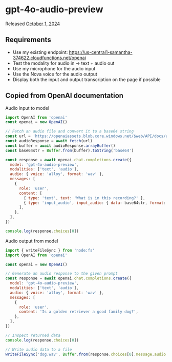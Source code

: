 # gpt-4o-audio-preview

Released [October 1, 2024](https://openai.com/index/introducing-the-realtime-api/)

## Requirements

- Use my existing endpoint: https://us-central1-samantha-374622.cloudfunctions.net/openai
- Test the modality for audio in → text + audio out
- Use my microphone for the audio input
- Use the Nova voice for the audio output
- Display both the input and output transcription on the page if possible

## Copied from OpenAI documentation

Audio input to model

```js
import OpenAI from 'openai'
const openai = new OpenAI()

// Fetch an audio file and convert it to a base64 string
const url = 'https://openaiassets.blob.core.windows.net/$web/API/docs/audio/alloy.wav'
const audioResponse = await fetch(url)
const buffer = await audioResponse.arrayBuffer()
const base64str = Buffer.from(buffer).toString('base64')

const response = await openai.chat.completions.create({
  model: 'gpt-4o-audio-preview',
  modalities: ['text', 'audio'],
  audio: { voice: 'alloy', format: 'wav' },
  messages: [
    {
      role: 'user',
      content: [
        { type: 'text', text: 'What is in this recording?' },
        { type: 'input_audio', input_audio: { data: base64str, format: 'wav' } },
      ],
    },
  ],
})

console.log(response.choices[0])
```

Audio output from model

```js
import { writeFileSync } from 'node:fs'
import OpenAI from 'openai'

const openai = new OpenAI()

// Generate an audio response to the given prompt
const response = await openai.chat.completions.create({
  model: 'gpt-4o-audio-preview',
  modalities: ['text', 'audio'],
  audio: { voice: 'alloy', format: 'wav' },
  messages: [
    {
      role: 'user',
      content: 'Is a golden retriever a good family dog?',
    },
  ],
})

// Inspect returned data
console.log(response.choices[0])

// Write audio data to a file
writeFileSync('dog.wav', Buffer.from(response.choices[0].message.audio.data, 'base64'), { encoding: 'utf-8' })
```
